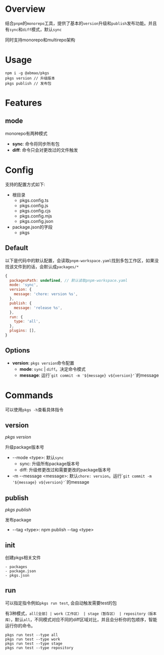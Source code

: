 # Overview
结合`pnpm`的`monorepo`工具，提供了基本的`version`升级和`publish`发布功能。并且有`sync`和`diff`模式，默认`sync`

同时支持monorepo和multirepo架构

# Usage
```
npm i -g @abmao/pkgs
pkgs version // 升级版本
pkgs publish // 发布包
```

# Features

## mode
monorepo有两种模式
- **sync**: 命令将同步所有包
- **diff**: 命令只会对更改过的文件触发

# Config
支持的配置方式如下:
- 根目录
  - pkgs.config.ts
  - pkgs.config.js
  - pkgs.config.cjs
  - pkgs.config.mjs
  - pkgs.config.json
- package.json的字段
  - pkgs
## Default
以下是代码中的默认配置，会读取`pnpm-workspace.yaml`找到多包工作区，如果没找该文件到的话，会默认成`packages/*`
```JavaScript
{
  packagesPath: undefined, // 默认读取pnpm-workspace.yaml
  mode: 'sync',
  version: {
    message: 'chore: version %s',
  },
  publish: {
    message: 'release %s',
  },
  run: {
    type: 'all',
  },
  plugins: [],
}
```
## Options
- **version**: `pkgs version`命令配置
  - **mode**: `sync` | `diff`。决定命令模式
  - **message**: 运行\``git commit -m '${message} v${version}'`\`的message
# Commands
可以使用`pkgs -h`查看具体指令
## version
*pkgs version*

升级package版本号

- --mode \<type>: 默认`sync`
  - sync: 升级所有package版本号
  - diff: 升级修更改过和需要更改的package版本号
- -m --message \<message>: 默认`chore: version`。运行\``git commit -m '${message} v${version}'`\`的message

## publish
*pkgs publish*

发布package

- --tag \<type>: npm publish --tag \<type>

## init
创建pkgs相关文件
```
- packages
- package.json
- pkgs.json
```

## run
可以指定指令例如`pkgs run test`, 会自动触发需要test的包

有3种模式，`all[全部] | work（工作区） | stage（暂存区） | repository（版本库）`，默认`all`，不同模式对应不同的diff区域对比，并且会分析你的包顺序，智能运行你的命令。
```
pkgs run test --type all
pkgs run test --type work
pkgs run test --type stage
pkgs run test --type repository
```